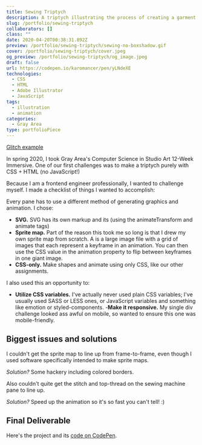 ```yaml
---
title: Sewing Triptych
description: A triptych illustrating the process of creating a garment using different CSS animation techniques.
slug: /portfolio/sewing-triptych
collaborators: []
class: ""
date: 2020-04-20T00:38:31.892Z
preview: /portfolio/sewing-triptych/sewing-no-boxshadow.gif
cover: /portfolio/sewing-triptych/cover.jpeg
og_preview: /portfolio/sewing-triptych/og_image.jpeg
draft: false
url: https://codepen.io/karomancer/pen/yLNdeXE
technologies:
  - CSS
  - HTML
  - Adobe Illustrator
  - JavaScript
tags:
  - illustration
  - animation
categories:
  - Gray Area
type: portfolioPiece
---
```


[Glitch example](https://sewing-triptych.glitch.me/)

In spring 2020, I took Gray Area's Computer Science in Studio Art 12-Week Immersive. One of our first challenges was to make a triptych purely with CSS + HTML (no JavaScript!)

Because I am a frontend engineer professionally, I wanted to challenge myself. I made a checklist of things I wanted to accomplish:

Every pane has to use a different method of generating graphics and animation. I chose:

- **SVG.** SVG has its own markup and its (using the animateTransform and animate tags)
- **Sprite map.** Part of the reason this took me so long is that I drew my own sprite map from scratch. A is a large image file with a grid of images that each represent a keyframe in an animation. You can then use the CSS value in the animation property to flip between keyframes in one giant image.
- **CSS-only.** Make shapes and animate using only CSS, like our other assignments.

I also used this an opportunity to:

- **Utilize CSS variables.** I've actually never used plain CSS variables; I've usually used SASS or LESS ones, or JavaScript variables and something like emotion or styled-components.
-**Make it responsive.** My single div challenge looked ass awful on mobile, so wanted to ensure this one was mobile-friendly.

## Biggest issues and solutions
I couldn't get the sprite map to line up from frame-to-frame, even though I used software specifically intended to make sprite maps.

*Solution?* Some hackery including colored borders.

Also couldn't quite get the stitch and top-thread on the sewing machine pane to line up.

*Solution?* Speed up the animation so it's so fast you can't tell! :)

## Final Deliverable

Here's the project and its [code on CodePen](https://codepen.io/karomancer/pen/yLNdeXE).


